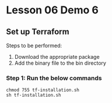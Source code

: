 
# Lesson 06 Demo 6
## Set up Terraform

Steps to be performed:
1.	Download the appropriate package
2.	Add the binary file to the bin directory

### Step 1: Run the below commands

```
chmod 755 tf-installation.sh
sh tf-installation.sh
```